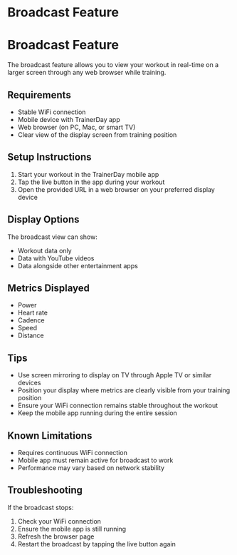 # Broadcast Feature

# Broadcast Feature

The broadcast feature allows you to view your workout in real-time on a larger screen through any web browser while training.

## Requirements
- Stable WiFi connection
- Mobile device with TrainerDay app
- Web browser (on PC, Mac, or smart TV)
- Clear view of the display screen from training position

## Setup Instructions

1. Start your workout in the TrainerDay mobile app
2. Tap the live button in the app during your workout
3. Open the provided URL in a web browser on your preferred display device

## Display Options

The broadcast view can show:
- Workout data only
- Data with YouTube videos
- Data alongside other entertainment apps

## Metrics Displayed
- Power
- Heart rate
- Cadence
- Speed
- Distance

## Tips
- Use screen mirroring to display on TV through Apple TV or similar devices
- Position your display where metrics are clearly visible from your training position
- Ensure your WiFi connection remains stable throughout the workout
- Keep the mobile app running during the entire session

## Known Limitations
- Requires continuous WiFi connection
- Mobile app must remain active for broadcast to work
- Performance may vary based on network stability

## Troubleshooting
If the broadcast stops:
1. Check your WiFi connection
2. Ensure the mobile app is still running
3. Refresh the browser page
4. Restart the broadcast by tapping the live button again